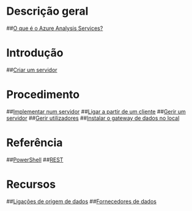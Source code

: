 # Descrição geral
##[O que é o Azure Analysis Services?](analysis-services-overview.md)
# Introdução
##[Criar um servidor](analysis-services-create-server.md)

# Procedimento 
##[Implementar num servidor](analysis-services-deploy.md)
##[Ligar a partir de um cliente](analysis-services-connect.md)
##[Gerir um servidor](analysis-services-manage.md)
##[Gerir utilizadores](analysis-services-manage-users.md)
##[Instalar o gateway de dados no local](analysis-services-gateway.md)

# Referência
##[PowerShell](analysis-services-powershell.md)
##[REST](/rest/api/analysisservices)

# Recursos
##[Ligações de origem de dados](analysis-services-datasource.md)
##[Fornecedores de dados](analysis-services-data-providers.md) 


<!--HONumber=Jan17_HO4-->


